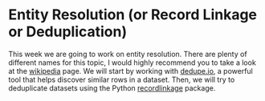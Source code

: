 # Entity Resolution (or Record Linkage or Deduplication)

This week we are going to work on entity resolution. There are plenty of different names for this topic, I would highly recommend
you to take a look at the [wikipedia](https://en.wikipedia.org/wiki/Record_linkage) page. We will start by working with 
[dedupe.io](https://dedupe.io), a powerful tool that helps discover similar rows in a dataset. Then, we will try to deduplicate datasets using the Python 
[recordlinkage](https://recordlinkage.readthedocs.io/en/latest/index.html) package.
